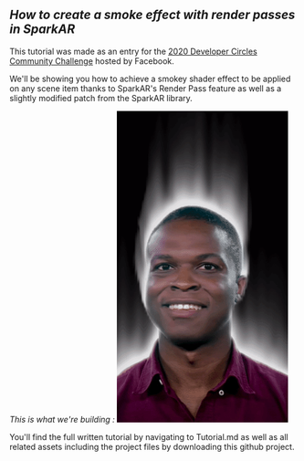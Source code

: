 ## _How to create a smoke effect with render passes in SparkAR_

This tutorial was made as an entry for the [2020 Developer Circles Community Challenge](https://developercircles2020.devpost.com/) hosted by Facebook.

We'll be showing you how to achieve a smokey shader effect to be applied on any scene item thanks to SparkAR's Render Pass feature as well as a slightly modified patch from the SparkAR library.

_This is what we're building :_
<img src="https://github.com/The-AR-Company/Smoke_tutorial/blob/main/images/demo.gif" width="300"/>

You'll find the full written tutorial by navigating to Tutorial.md as well as all related assets including the project files by downloading this github project.